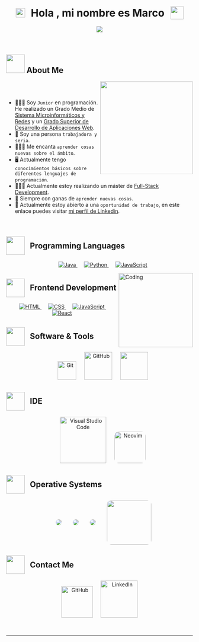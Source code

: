 <h1 align="center" style="display: flex; justify-content: center; align-items: center; gap: 16px;">
<img src="https://raw.githubusercontent.com/Tarikul-Islam-Anik/Animated-Fluent-Emojis/master/Emojis/Smilies/Thinking%20Face.png" alt="Thinking Face" width="25" height="25" /> Hola , mi nombre es Marco <img src="https://media.giphy.com/media/hvRJCLFzcasrR4ia7z/giphy.gif" width="35">
</h1>
<p align="center">
  <a href="https://github.com/DenverCoder1/readme-typing-svg"><img src="https://readme-typing-svg.herokuapp.com?font=Oswald&color=%23DC00FF&size=30&center=true&vCenter=true&width=600&height=100&lines=Full+Stack+Developer;Junior+Programmer;Always+learning+new+things"></a>
</p>


<br>
	
## <picture><img src = "https://github.com/7oSkaaa/7oSkaaa/blob/main/Images/about_me.gif?raw=true" width = 50px></picture> About Me

<picture> <img align="right" src="https://github.com/7oSkaaa/7oSkaaa/blob/main/Images/Right_Side.gif?raw=true" width = 250px></picture>

<br><br>

- 🧑🏻‍🏫 Soy `Junior` en programación. He realizado un Grado Medio de [Sistema Microinformáticos y Redes](https://todofp.es/que-estudiar/loe/informatica-comunicaciones/sistemas-microniformaticos-redes.html) y un [Grado Superior de Desarrollo de Aplicaciones Web](https://todofp.es/que-estudiar/loe/informatica-comunicaciones/des-aplicaciones-web.html).
- 💫 Soy una persona `trabajadora y seria`.
- 🧑🏻‍💻 Me encanta `aprender cosas nuevas sobre el ámbito`.
- 🖥️ Actualmente tengo `conocimientos básicos sobre diferentes lenguajes de programación`.
- 🧑🏻‍🎓 Actualmente estoy realizando un máster de [Full-Stack Development]([https://fpprofessionaleducation.tajamar.es/desarrollo-web-full-stack-multicloud/](https://nuclio.school/master-full-stack-developer/)).
- 🤝 Siempre con ganas de `aprender nuevas cosas`.
- 💭 Actualmente estoy abierto a una `oportunidad de trabajo`, en este enlace puedes visitar [mi perfil de Linkedin](https://www.linkedin.com/in/marco-rodriguez-rey-b082361b9/).

<br>

<h2 style="display: flex; align-items: center; gap: 14px;"><picture> <img src = "https://github.com/7oSkaaa/7oSkaaa/blob/main/Images/Programming_Languages.gif?raw=true" width = 50px></picture> Programming Languages</h2>

<p align="center">
  &emsp;
  <a href="https://www.java.com" target="_blank"> 
    <img alt="Java" src="https://img.shields.io/badge/Java-%23007396.svg?style=plastic&logo=java&logoColor=white">
  </a>
  &emsp;
   <a href="https://www.python.org" target="_blank">
    <img alt="Python" src="https://img.shields.io/badge/Python%20-%2314354C.svg?style=plastic&logo=python&logoColor=white">
  </a>
  &emsp;
   <a href="https://developer.mozilla.org/en-US/docs/Web/JavaScript" target="_blank"> 
     <img alt="JavaScript" src="https://img.shields.io/badge/JavaScript%20-%23F7DF1E.svg?style=plastic&logo=javascript&logoColor=black">
   </a>
</p>

<picture>
    <img align="right" alt="Coding" width="200" src="https://i.pinimg.com/originals/81/17/8b/81178b47a8598f0c81c4799f2cdd4057.gif">
</picture>

<h2 style="display: flex; align-items: center; gap: 14px;"><picture> <img src = "https://github.com/7oSkaaa/7oSkaaa/blob/main/Images/Front_End.gif?raw=true" width = 50px>  </picture> Frontend Development</h2>

<p align="center"> 
  &emsp; 
  <a href="https://www.w3.org/html/" target="_blank"> 
   <img alt="HTML" src="https://img.shields.io/badge/HTML5%20-%23E34F26.svg?style=plastic&logo=html5&logoColor=white">
  </a>   
  &emsp;
  <a href="https://www.w3schools.com/css/" target="_blank">
    <img alt="CSS" src="https://img.shields.io/badge/CSS%20-%231572B6.svg?style=plastic&logo=css3&logoColor=white">
  </a>   
  &emsp;
  <a href="https://developer.mozilla.org/en-US/docs/Web/JavaScript" target="_blank"> 
     <img alt="JavaScript" src="https://img.shields.io/badge/JavaScript%20-%23F7DF1E.svg?style=plastic&logo=javascript&logoColor=black">
   </a>
   &emsp;
  <a href="https://www.python.org" target="_blank">
    <img alt="React" src="https://img.shields.io/badge/react-%2361DAFB.svg?style=plastic&logo=React&logoColor=black">
  </a>
</p>

<h2 style="display: flex; align-items: center; gap: 14px;"><picture> <img src = "https://github.com/7oSkaaa/7oSkaaa/blob/main/Images/Software_Tools.gif?raw=true" width = 50px>  </picture>Software & Tools</h2>
 
<p align="center">
  &emsp;
    <a href="#"><img alt="Git" src="https://img.shields.io/badge/Git%20-%23F05033.svg?style=plastic&logo=git&logoColor=white" width="50"></a>
  &emsp;
    <a href="#"><img alt="GitHub" src="https://img.shields.io/badge/github-%23181717.svg?style=plastic&logo=github&logoColor=white" width="75"></a>
  &emsp;
   <a href="#"><img src="https://img.shields.io/badge/discord-738ADA.svg?&style=plastic&logo=discord&logoColor=white" width="75"/></a>
</p>

<h2 style="display: flex; align-items: center; gap: 14px;"><picture> <img src = "https://github.com/7oSkaaa/7oSkaaa/blob/main/Images/IDEs.gif?raw=true" width = 50px>  </picture>IDE</h2>
 
<p align="center">
  &emsp;
    <a href="#"><img alt="Visual Studio Code" src="https://img.shields.io/badge/Visual%20Studio%20Code-0078d7.svg?style=plastic&logo=visual-studio-code&logoColor=white" width="125"></a>
  &emsp;
    <a href="#"><img alt="Neovim" src="https://img.shields.io/badge/NeoVim-%2357A143.svg?&style=for-the-badge&logo=neovim&logoColor=white" style="border-radius: 12px;" width="85"></a>
</p>

<h2 style="display: flex; align-items: center; gap: 14px;"><picture> <img src = "https://github.com/7oSkaaa/7oSkaaa/blob/main/Images/OS.gif?raw=true" width = 50px>  </picture>Operative Systems</h2>
 
<p align="center" style="display: flex; align-items: center; justify-content: center; gap: 8px;">
  &emsp;
    <a href="#"><img src="https://img.shields.io/badge/Windows-0078D6?style=for-the-badge&logo=windows&logoColor=white" style="border-radius: 12px;" /></a>
  &emsp;
  <a href="#"><img src="https://img.shields.io/badge/Arch_Linux-1793D1?style=for-the-badge&logo=arch-linux&logoColor=white" style="border-radius: 12px;" /></a>
  &emsp;
    <a href="#"><img src="https://img.shields.io/badge/Fedora-294172?style=for-the-badge&logo=fedora&logoColor=white" style="border-radius: 12px;" /></a>
  &emsp;
    <a href="#"><img src="https://img.shields.io/badge/mac%20os-000000?style=for-the-badge&logo=apple&logoColor=white" width="120" style="border-radius: 12px;" /></a>
</p>

<h2 style="display: flex; align-items: center; gap: 14px;"><picture> <img src = "https://github.com/7oSkaaa/7oSkaaa/blob/main/Images/Connect-with-me.gif?raw=true" width = 50px>  </picture>Contact Me</h2>

<p align="center">
	<a href="https://github.com/Markix1"><img src="https://img.shields.io/badge/github-%23181717.svg?style=plastic&logo=github&logoColor=white" width="85" alt="GitHub"/></a>
	&emsp;
	<a href="https://www.linkedin.com/in/marco-rodriguez-rey-b082361b9/"><img src="https://img.shields.io/badge/linkedin-%230A66C2.svg?style=plastic&logo=linkedin&logoColor=white" width="100" alt="LinkedIn"/></a>
</p>

<br> 

---